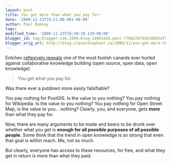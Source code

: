 ```yaml
---
layout: post
title: You get more than what you pay for!
date: '2009-11-23T19:21:00.001-08:00'
author: Paul Ramsey
tags: 
modified_time: '2009-11-23T19:30:18.129-08:00'
blogger_id: tag:blogger.com,1999:blog-14903426.post-7708278764256093475
blogger_orig_url: http://blog.cleverelephant.ca/2009/11/you-get-more-than-what-you-pay-for.html
---
```


Entchev [reflexively repeats](http://blog.entchev.com/2009/11/23/report-wikipedia-losing-volunteers-is-open-street-map-next.aspx?ref=rss) one of the most foolish canards ever hurled against collaborative knowledge building (open source, open data, open knowledge)

<blockquote>You get what you pay for.</blockquote>

Was there ever a putdown more easily falsifiable? 

You pay nothing for PostGIS. Is the value to you nothing? You pay nothing for Wikipedia. Is the value to you nothing? You pay nothing for Open Street Map, is the value to you... nothing? Clearly, you, and everyone, gets **more** than what they pay for.

Now, there are many arguments to be made and beers to be drunk over whether what you get is **enough for all possible purposes of all possible people**. Some think that the trend in open knowledge is so strong that even that goal is within reach. Me, not so much. 

But clearly, everyone has access to these resources, for free, and what they get in return is more than what they paid.

